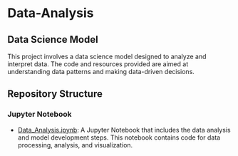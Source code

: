 # Data-Analysis

## Data Science Model

This project involves a data science model designed to analyze and interpret data. The code and resources provided are aimed at understanding data patterns and making data-driven decisions.

## Repository Structure

### Jupyter Notebook

- [Data_Analysis.ipynb](Data_Analysis.ipynb): A Jupyter Notebook that includes the data analysis and model development steps. This notebook contains code for data processing, analysis, and visualization.

